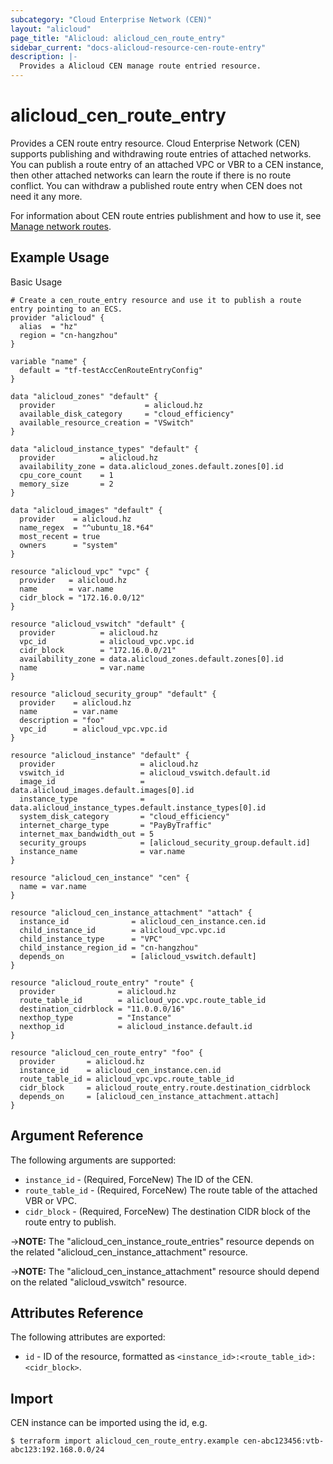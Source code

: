 ```yaml
---
subcategory: "Cloud Enterprise Network (CEN)"
layout: "alicloud"
page_title: "Alicloud: alicloud_cen_route_entry"
sidebar_current: "docs-alicloud-resource-cen-route-entry"
description: |-
  Provides a Alicloud CEN manage route entried resource.
---
```


# alicloud\_cen_route_entry

Provides a CEN route entry resource. Cloud Enterprise Network (CEN) supports publishing and withdrawing route entries of attached networks. You can publish a route entry of an attached VPC or VBR to a CEN instance, then other attached networks can learn the route if there is no route conflict. You can withdraw a published route entry when CEN does not need it any more.

For information about CEN route entries publishment and how to use it, see [Manage network routes](https://www.alibabacloud.com/help/doc-detail/86980.htm).

## Example Usage

Basic Usage

```
# Create a cen_route_entry resource and use it to publish a route entry pointing to an ECS.
provider "alicloud" {
  alias  = "hz"
  region = "cn-hangzhou"
}

variable "name" {
  default = "tf-testAccCenRouteEntryConfig"
}

data "alicloud_zones" "default" {
  provider                    = alicloud.hz
  available_disk_category     = "cloud_efficiency"
  available_resource_creation = "VSwitch"
}

data "alicloud_instance_types" "default" {
  provider          = alicloud.hz
  availability_zone = data.alicloud_zones.default.zones[0].id
  cpu_core_count    = 1
  memory_size       = 2
}

data "alicloud_images" "default" {
  provider    = alicloud.hz
  name_regex  = "^ubuntu_18.*64"
  most_recent = true
  owners      = "system"
}

resource "alicloud_vpc" "vpc" {
  provider   = alicloud.hz
  name       = var.name
  cidr_block = "172.16.0.0/12"
}

resource "alicloud_vswitch" "default" {
  provider          = alicloud.hz
  vpc_id            = alicloud_vpc.vpc.id
  cidr_block        = "172.16.0.0/21"
  availability_zone = data.alicloud_zones.default.zones[0].id
  name              = var.name
}

resource "alicloud_security_group" "default" {
  provider    = alicloud.hz
  name        = var.name
  description = "foo"
  vpc_id      = alicloud_vpc.vpc.id
}

resource "alicloud_instance" "default" {
  provider                   = alicloud.hz
  vswitch_id                 = alicloud_vswitch.default.id
  image_id                   = data.alicloud_images.default.images[0].id
  instance_type              = data.alicloud_instance_types.default.instance_types[0].id
  system_disk_category       = "cloud_efficiency"
  internet_charge_type       = "PayByTraffic"
  internet_max_bandwidth_out = 5
  security_groups            = [alicloud_security_group.default.id]
  instance_name              = var.name
}

resource "alicloud_cen_instance" "cen" {
  name = var.name
}

resource "alicloud_cen_instance_attachment" "attach" {
  instance_id              = alicloud_cen_instance.cen.id
  child_instance_id        = alicloud_vpc.vpc.id
  child_instance_type      = "VPC"
  child_instance_region_id = "cn-hangzhou"
  depends_on               = [alicloud_vswitch.default]
}

resource "alicloud_route_entry" "route" {
  provider              = alicloud.hz
  route_table_id        = alicloud_vpc.vpc.route_table_id
  destination_cidrblock = "11.0.0.0/16"
  nexthop_type          = "Instance"
  nexthop_id            = alicloud_instance.default.id
}

resource "alicloud_cen_route_entry" "foo" {
  provider       = alicloud.hz
  instance_id    = alicloud_cen_instance.cen.id
  route_table_id = alicloud_vpc.vpc.route_table_id
  cidr_block     = alicloud_route_entry.route.destination_cidrblock
  depends_on     = [alicloud_cen_instance_attachment.attach]
}
```
## Argument Reference

The following arguments are supported:

* `instance_id` - (Required, ForceNew) The ID of the CEN.
* `route_table_id` - (Required, ForceNew) The route table of the attached VBR or VPC.
* `cidr_block` - (Required, ForceNew) The destination CIDR block of the route entry to publish.

->**NOTE:** The "alicloud_cen_instance_route_entries" resource depends on the related "alicloud_cen_instance_attachment" resource.

->**NOTE:** The "alicloud_cen_instance_attachment" resource should depend on the related "alicloud_vswitch" resource.

## Attributes Reference

The following attributes are exported:

* `id` - ID of the resource, formatted as `<instance_id>:<route_table_id>:<cidr_block>`.

## Import

CEN instance can be imported using the id, e.g.

```
$ terraform import alicloud_cen_route_entry.example cen-abc123456:vtb-abc123:192.168.0.0/24
```

